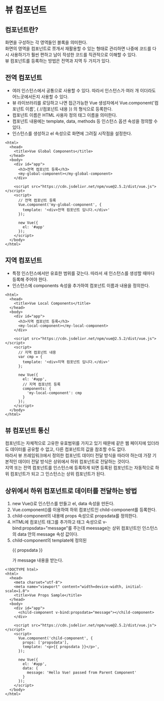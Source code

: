# 뷰 컴포넌트

## 컴포넌트란?
화면을 구성하는 각 영역들인 블록을 의미한다.  
화면의 영역을 컴포넌트로 쪼개서 재활용할 수 있는 형태로 관리하면 나중에 코드를 다시 사용하기가 훨씬 편하고 남이 작성한 코드를 직관적으로 이해할 수 있다.  
뷰 컴포넌트를 등록하는 방법은 전역과 지역 두 가지가 있다.

## 전역 컴포넌트
- 여러 인스턴스에서 공통으로 사용할 수 있다. 따라서 인스턴스가 여러 개 이더라도 어느곳에서든지 사용할 수 있다.
- 뷰 라이브러리를 로딩하고 나면 접근가능한 Vue 생성자에서 Vue.component('컴포넌트 이름', { //컴포넌트 내용 }) 의 형식으로 등록한다.
- 컴포넌트 이름은 HTML 사용자 정의 태그 이름을 의미한다.
- 컴포넌트 내용에는 template, data, methods 등 인스턴스 옵션 속성을 정의할 수 있다.
- 인스턴스를 생성하고 el 속성으로 화면에 그려질 시작점을 설정한다.

```
<html>
  <head>
    <title>Vue Global Components</title>
  </head>
  <body>
    <div id="app">
      <h3>전역 컴포넌트 등록</h3>
      <my-global-component></my-global-component>
    </div>

    <script src="https://cdn.jsdelivr.net/npm/vue@2.5.2/dist/vue.js"></script>
    <script>
      // 전역 컴포넌트 등록
      Vue.component('my-global-component', {
        template: '<div>전역 컴포넌트 입니다.</div>'
      });

      new Vue({
        el: '#app'
      });
    </script>
  </body>
</html>
```

## 지역 컴포넌트
- 특정 인스턴스에서만 유효한 범위를 갖는다. 따라서 새 인스턴스를 생성할 때마다 등록해 주어야 한다.
- 인스턴스에 components 속성을 추가하여 컴포넌트 이름과 내용을 정의한다.

```
<html>
  <head>
    <title>Vue Local Components</title>
  </head>
  <body>
    <div id="app">
      <h3>지역 컴포넌트 등록</h3>
      <my-local-component></my-local-component>
    </div>

    <script src="https://cdn.jsdelivr.net/npm/vue@2.5.2/dist/vue.js"></script>
    <script>
      // 지역 컴포넌트 내용
      var cmp = {
        template: '<div>지역 컴포넌트 입니다.</div>'
      };

      new Vue({
        el: '#app',
        // 지역 컴포넌트 등록
        components: {
          'my-local-component': cmp
        }
      });
    </script>
  </body>
</html>
```

## 뷰 컴포넌트 통신
컴포넌트는 자체적으로 고유한 유효범위를 가지고 있기 때문에 같은 웹 페이지에 있더라도 데이터를 공유할 수 없고, 다른 컴포넌트의 값을 참조할 수도 없다.  
따라서 뷰 프레임워크에서 정의한 컴포넌트 데이터 전달 방식을 따라야 하는데 가장 기본적인 데이터 전달 방식은 상위에서 하위 컴포넌트로 전달하는 것이다.  
지역 또는 전역 컴포넌트를 인스턴스에 등록하게 되면 등록된 컴포넌트는 자동적으로 하위 컴포넌트가 되고 그 인스턴스는 상위 컴포넌트가 된다.

## 상위에서 하위 컴포넌트로 데이터를 전달하는 방법
1. new Vue()로 인스턴스를 만들고 el, data 속성을 만든다.
2. Vue.component()를 이용하여 하위 컴포넌트인 child-component를 등록한다.
3. child-component의 내용에 props 속성으로 propsdata를 정의한다.
4. HTML에 컴포넌트 태그를 추가하고 태그 속성으로 v-bind:propsdata="message"를 주는데 meessage는 상위 컴포넌트인 인스턴스의 data 안의 message 속성 값이다.
5. child-component의 template에 정의된 <p>{{ propsdata }}</p>가 message 내용을 받는다.

```
<!DOCTYPE html>
<html>
  <head>
    <meta charset="utf-8">
    <meta name="viewport" content="width=device-width, initial-scale=1.0">
    <title>Vue Props Sample</title>
  </head>
  <body>
    <div id="app">
      <child-component v-bind:propsdata="message"></child-component>
    </div>

    <script src="https://cdn.jsdelivr.net/npm/vue@2.5.2/dist/vue.js"></script>
    <script>
      Vue.component('child-component', {
        props: ['propsdata'],
        template: '<p>{{ propsdata }}</p>',
      });

      new Vue({
        el: '#app',
        data: {
          message: 'Hello Vue! passed from Parent Component'
        }
      });
    </script>
  </body>
</html>
```
